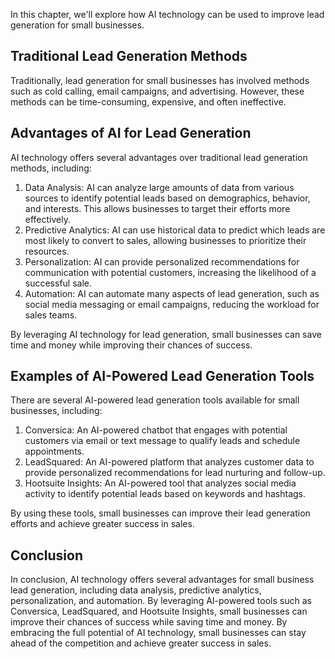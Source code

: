 

In this chapter, we'll explore how AI technology can be used to improve lead generation for small businesses.

Traditional Lead Generation Methods
-----------------------------------

Traditionally, lead generation for small businesses has involved methods such as cold calling, email campaigns, and advertising. However, these methods can be time-consuming, expensive, and often ineffective.

Advantages of AI for Lead Generation
------------------------------------

AI technology offers several advantages over traditional lead generation methods, including:

1. Data Analysis: AI can analyze large amounts of data from various sources to identify potential leads based on demographics, behavior, and interests. This allows businesses to target their efforts more effectively.
2. Predictive Analytics: AI can use historical data to predict which leads are most likely to convert to sales, allowing businesses to prioritize their resources.
3. Personalization: AI can provide personalized recommendations for communication with potential customers, increasing the likelihood of a successful sale.
4. Automation: AI can automate many aspects of lead generation, such as social media messaging or email campaigns, reducing the workload for sales teams.

By leveraging AI technology for lead generation, small businesses can save time and money while improving their chances of success.

Examples of AI-Powered Lead Generation Tools
--------------------------------------------

There are several AI-powered lead generation tools available for small businesses, including:

1. Conversica: An AI-powered chatbot that engages with potential customers via email or text message to qualify leads and schedule appointments.
2. LeadSquared: An AI-powered platform that analyzes customer data to provide personalized recommendations for lead nurturing and follow-up.
3. Hootsuite Insights: An AI-powered tool that analyzes social media activity to identify potential leads based on keywords and hashtags.

By using these tools, small businesses can improve their lead generation efforts and achieve greater success in sales.

Conclusion
----------

In conclusion, AI technology offers several advantages for small business lead generation, including data analysis, predictive analytics, personalization, and automation. By leveraging AI-powered tools such as Conversica, LeadSquared, and Hootsuite Insights, small businesses can improve their chances of success while saving time and money. By embracing the full potential of AI technology, small businesses can stay ahead of the competition and achieve greater success in sales.
